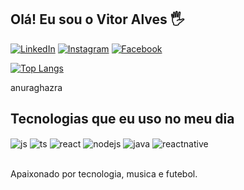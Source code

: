 ## Olá! Eu sou o Vitor Alves 🖐️

[![LinkedIn](https://img.shields.io/badge/LinkedIn-0077B5?style=for-the-badge&logo=linkedin&logoColor=white)](https://www.linkedin.com/in/vitor-alves-b66a08180/)
[![Instagram](https://img.shields.io/badge/Instagram-E4405F?style=for-the-badge&logo=instagram&logoColor=white)](https://www.instagram.com/vitorlallves/)
[![Facebook](https://img.shields.io/badge/Facebook-1877F2?style=for-the-badge&logo=facebook&logoColor=white)](https://www.facebook.com/vitorluis.alves)

[![Top Langs](https://github-readme-stats.vercel.app/api/top-langs/?username=alvesvitor&layout=compact)](https://github.com/anuraghazra/github-readme-stats)

anuraghazra


## Tecnologias que eu uso no meu dia

<div style="display: inline_block">
  <img align="center" alt="js" src="https://img.shields.io/badge/JavaScript-F7DF1E?style=for-the-badge&logo=javascript&logoColor=black" />
  <img align="center" alt="ts" src="https://img.shields.io/badge/TypeScript-007ACC?style=for-the-badge&logo=typescript&logoColor=white" />
  <img align="center" alt="react" src="https://img.shields.io/badge/React-20232A?style=for-the-badge&logo=react&logoColor=61DAFB" />
  <img align="center" alt="nodejs" src="https://img.shields.io/badge/Node.js-43853D?style=for-the-badge&logo=node.js&logoColor=white" />
   <img align="center" alt="java" src="https://img.shields.io/badge/Java-ED8B00?style=for-the-badge&logo=java&logoColor=white" />
  <img align="center" alt="reactnative" src="https://img.shields.io/badge/React_Native-20232A?style=for-the-badge&logo=react&logoColor=61DAFB" />
  
</div><br/>

Apaixonado por tecnologia, musica e futebol.

